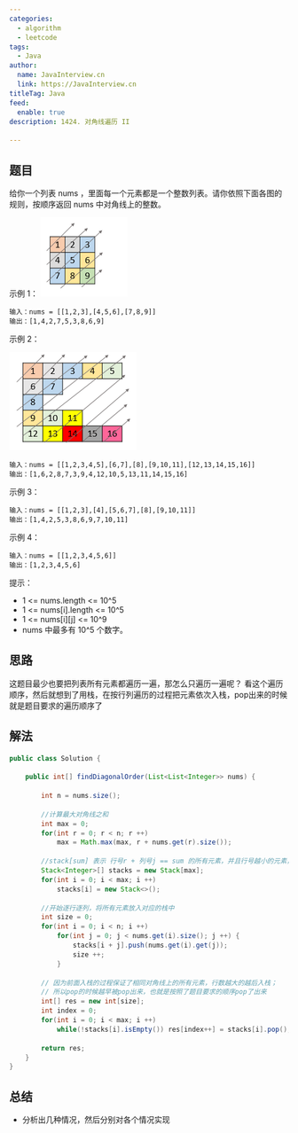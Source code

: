 ```yaml
---
categories:
  - algorithm
  - leetcode
tags:
  - Java
author: 
  name: JavaInterview.cn
  link: https://JavaInterview.cn
titleTag: Java
feed:
  enable: true
description: 1424. 对角线遍历 II

---
```


## 题目

给你一个列表 nums ，里面每一个元素都是一个整数列表。请你依照下面各图的规则，按顺序返回 nums 中对角线上的整数。



示例 1：
![sample_1_1784.png](../../../media/pictures/leetcode/sample_1_1784.png)


    输入：nums = [[1,2,3],[4,5,6],[7,8,9]]
    输出：[1,4,2,7,5,3,8,6,9]
示例 2：

![sample_2_1784.png](../../../media/pictures/leetcode/sample_2_1784.png)

    输入：nums = [[1,2,3,4,5],[6,7],[8],[9,10,11],[12,13,14,15,16]]
    输出：[1,6,2,8,7,3,9,4,12,10,5,13,11,14,15,16]
示例 3：
    
    输入：nums = [[1,2,3],[4],[5,6,7],[8],[9,10,11]]
    输出：[1,4,2,5,3,8,6,9,7,10,11]
示例 4：

    输入：nums = [[1,2,3,4,5,6]]
    输出：[1,2,3,4,5,6]
    

提示：

* 1 <= nums.length <= 10^5
* 1 <= nums[i].length <= 10^5
* 1 <= nums[i][j] <= 10^9
* nums 中最多有 10^5 个数字。

## 思路

这题目最少也要把列表所有元素都遍历一遍，那怎么只遍历一遍呢？ 看这个遍历顺序，然后就想到了用栈，在按行列遍历的过程把元素依次入栈，pop出来的时候就是题目要求的遍历顺序了

## 解法
```java
public class Solution {

    public int[] findDiagonalOrder(List<List<Integer>> nums) {

        int n = nums.size();

        //计算最大对角线之和
        int max = 0;
        for(int r = 0; r < n; r ++)
            max = Math.max(max, r + nums.get(r).size());

        //stack[sum] 表示 行号r + 列号j == sum 的所有元素，并且行号越小的元素，越先入栈
        Stack<Integer>[] stacks = new Stack[max];
        for(int i = 0; i < max; i ++)
            stacks[i] = new Stack<>();

        //开始逐行逐列，将所有元素放入对应的栈中
        int size = 0;
        for(int i = 0; i < n; i ++)
            for(int j = 0; j < nums.get(i).size(); j ++) {
                stacks[i + j].push(nums.get(i).get(j));
                size ++;
            }

        // 因为前面入栈的过程保证了相同对角线上的所有元素，行数越大的越后入栈；
        // 所以pop的时候越早被pop出来，也就是按照了题目要求的顺序pop了出来
        int[] res = new int[size];
        int index = 0;
        for(int i = 0; i < max; i ++)
            while(!stacks[i].isEmpty()) res[index++] = stacks[i].pop();

        return res;
    }
}

```

## 总结

- 分析出几种情况，然后分别对各个情况实现 
